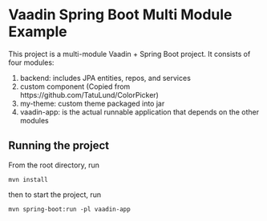 # Vaadin Spring Boot Multi Module Example


This project is a multi-module Vaadin + Spring Boot project. It consists of four modules:

<ol>
  <li>backend: includes JPA entities, repos, and services</li>
  <li>custom component (Copied from https://github.com/TatuLund/ColorPicker)</li>
  <li>my-theme: custom theme packaged into jar</li>
  <li>vaadin-app: is the actual runnable application that depends on the other modules</li>
</ol>

## Running the project

From the root directory, run
```terminal
mvn install
```

then to start the project, run
```terminal
mvn spring-boot:run -pl vaadin-app
```
